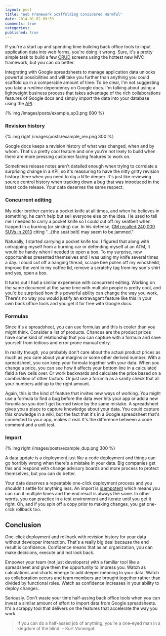 ```yaml
---
layout: post
title: "Web Framework Scaffolding Considered Harmful"
date: 2014-01-02 09:59
comments: true
categories: 
published: true
---
```


If you're a start up and spending time building back office tools to input application data into web forms, you're doing it wrong. Sure, it's a pretty simple task to build a few [CRUD](http://en.wikipedia.org/wiki/Create,_read,_update_and_delete) screens using the hottest new MVC framework, but you can do better.

Integrating with Google spreadsheets to manage application data unlocks powerful possibilities and will take you further than anything you could scaffold up in a comperable amount of time. To be clear, I'm not suggesting you take a _runtime_ dependency on Google docs. I'm talking about using a lightweight business process that takes advantage of the rich collaborations features of Google docs and simply *import* the data into your database using the [API](https://developers.google.com/google-apps/spreadsheets/).

{% img /images/posts/example_sp3.png 600 %}

<div style="clear:both;"></div>

### Revision history

{% img right /images/posts/example_rev.png 300 %}

Google docs keeps a revision history of what was changed, when and by whom. That's a pretty cool feature and one you're not likely to build when there are more pressing customer facing features to work on.

Sometimes release notes aren't detailed enough when trying to correlate a surprising change in a KPI, so it's reassuring to have the nitty gritty revision history there when you need to dig a little deeper. It's just like reviewing source control history when tracking down a bug that was introduced in the latest code release. Your data deserves the same respect.

### Concurrent editing

My older brother carries a pocket knife at all times, and when he believes in something, he can't help but sell everyone else on the idea. He used to tell me I needed to carry a pocket knife so I could cut off my seatbelt when trapped in a burning (or sinking) car. In his defense, [GM recalled 240,000 SUVs in 2010](http://money.cnn.com/2010/08/17/autos/gm_recall/index.htm) citing "...[the seat belt] may seem to be jammed."

Naturally, I started carrying a pocket knife too. I figured that along with untrapping myself from a burning car or defending myself at an ATM, it would be handy when I needed to open a box. To my surprise, new opportunities presented themselves and I was using my knife several times a day. I could cut off a hanging thread, scrape bee pollen off my windsheild, improve the vent in my coffee lid, remove a scratchy tag from my son's shirt and yes, open a box.

It turns out I had a similar experience with concurrent editing. Working on the same document at the same time with multiple people is pretty cool, and you'd be surprised how this powerful ability can change the way you work. There's no way you would justify an extravagant feature like this in your own back office tools and you get it for free with Google docs.

### Formulas

Since it's a spreadsheet, you can use formulas and this is cooler than you might think. Consider a list of products. Chances are the product prices have some kind of relationship that you can capture with a formula and save yourself from tedious and error prone manual entry.

In reality though, you probably don't care about the actual product prices as much as you care about your margins or some other derived number. With a spreadsheet, you can keep your formula together with your data. When you change a price, you can see how it affects your bottom line in a calculated field a few cells over. Or work backwards and calculate the price based on a combination of other factors. Or just use a forumla as a sanity check that all your numbers add up to the right amount.

Again, this is the kind of feature that invites new ways of working. You might use a formula to find a bug before the data ever hits your app or add a new forumla so you don't get burned twice by the same mistake. A spreadsheet gives you a place to capture knowledge about your data. You could capture this knowledge in a wiki, but the fact that it's in a Google spreadsheet that's connected to your app, makes it real. It's the difference between a code comment and a unit test.

### Import

{% img right /images/posts/example_dup.png 300 %}

A data update is a deployment just like a code deployment and things can go horribly wrong when there's a mistake in your data. Big companies get this and respond with change advisory boards and more process to protect themselves, but you can do better.

Your data deserves a repeatable one-click deployment process and you shouldn't settle for anything less. An import is [idempotent](http://en.wikipedia.org/wiki/Idempotence) which means you can run it multiple times and the end result is always the same. In other words, you can practice in a test environment and iterate until you get it right. Oh, and if you spin off a copy prior to making changes, you get one-click rollback too.

## Conclusion

One-click deployment and rollback with revision history for your data without developer interaction. That's a really big deal because the end result is confidence. Confidence means that as an organization, you can make decisions, execute and not look back.

Empower your team (not just developers) with a familiar tool like a spreadsheet and give them the opportunity to impress you. Watch as calculations and charts emerge to add deeper meaning to your data. Watch as collaboration occurs and team members are brought together rather than divided by functional roles. Watch as confidence increases in your ability to deploy changes.

Seriously. Don't waste your time half-assing back office tools when you can invest a similar amount of effort to import data from Google spreadsheets. It's a scrappy tool that delivers on the features that accelerate the way you work.

<div style="clear:both;"></div>

> If you can do a half-assed job of anything, you’re a one-eyed man in a kingdom of the blind. – Kurt Vonnegut
